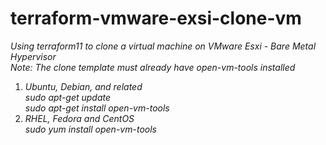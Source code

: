 # terraform-vmware-exsi-clone-vm
*Using terraform11 to clone a virtual machine on VMware Esxi - Bare Metal Hypervisor*<br>
*Note: The clone template must already have open-vm-tools installed*<br>
1.  *Ubuntu, Debian, and related*<br>
    *sudo apt-get update*<br>
    *sudo apt-get install open-vm-tools*<br>
2.  *RHEL, Fedora and CentOS*<br>
    *sudo yum install open-vm-tools*<br>

